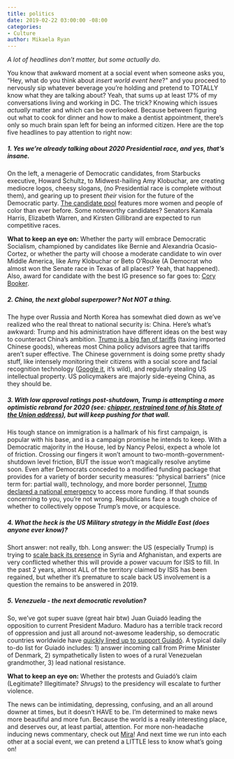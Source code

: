 ```yaml
---
title: politics
date: 2019-02-22 03:00:00 -08:00
categories:
- Culture
author: Mikaela Ryan
---
```


_A lot of headlines don’t matter, but some actually do._ 

You know that awkward moment at a social event when someone asks you, “Hey, what do you think about *insert world event here*?" and you proceed to nervously sip whatever beverage you’re holding and pretend to TOTALLY know what they are talking about? Yeah, that sums up at least 17% of my conversations living and working in DC. The trick? Knowing which issues _actually_ matter and which can be overlooked. Because between figuring out what to cook for dinner and how to make a dentist appointment, there’s only so much brain span left for being an informed citizen. Here are the top five headlines to pay attention to right now: 

##### 1. Yes we’re already talking about 2020 Presidential race, and yes, that’s insane. 

On the left, a menagerie of Democratic candidates, from Starbucks executive, Howard Schultz, to Midwest-hailing Amy Klobuchar, are creating mediocre logos, cheesy slogans, (no Presidential race is complete without them), and gearing up to present *their* vision for the future of the Democratic party. [The candidate pool](https://www.axios.com/2020-presidential-election-candidates-announce-running-15472039-9bf49de4-351a-46b3-bdde-b980947b21ea.html) features more women and people of color than ever before. Some noteworthy candidates? Senators Kamala Harris, Elizabeth Warren, and Kirsten Gillibrand are expected to run competitive races. 

**What to keep an eye on:** Whether the party will embrace Democratic Socialism, championed by candidates like Bernie and Alexandria Ocasio-Cortez, or whether the party will choose a moderate candidate to win over Middle America, like Amy Klobuchar or Beto O’Rouke (A Democrat who almost won the Senate race in Texas of all places!? Yeah, that happened). Also, award for candidate with the best IG presence so far goes to: [Cory Booker](https://www.instagram.com/corybooker/). 

##### 2. China, the next global superpower? Not NOT a thing. 

The hype over Russia and North Korea has somewhat died down as we’ve realized who the real threat to national security is: China. Here’s what’s awkward: Trump and his administration have different ideas on the best way to counteract China’s ambition. [Trump is a big fan of tariffs](https://www.forbes.com/sites/kenrapoza/2019/02/17/dear-china-get-ready-for-25-tariffs/#3f4a98755935) (taxing imported Chinese goods), whereas most China policy advisors agree that tariffs aren’t super effective. The Chinese government is doing some pretty shady stuff, like intensely monitoring their citizens with a social score and facial recognition technology ([Google it](http://fortune.com/2018/10/28/in-china-facial-recognition-tech-is-watching-you/), it’s wild), and regularly stealing US intellectual property. US policymakers are majorly side-eyeing China, as they should be. 

##### 3. With low approval ratings post-shutdown, Trump is attempting a more optimistic rebrand for 2020 (see: [chipper, restrained tone of his State of the Union address](https://www.wsj.com/livecoverage/trump-state-of-the-union-address-2018/card/1517366191)), but will keep pushing for that wall.

His tough stance on immigration is a hallmark of his first campaign, is popular with his base, and is a campaign promise he intends to keep. With a Democratic majority in the House, led by Nancy Pelosi, expect a whole lot of friction. Crossing our fingers it won’t amount to two-month-government-shutdown level friction, BUT the issue won’t magically resolve anytime soon. Even after Democrats conceded to a modified funding package that provides for a variety of border security measures: “physical barriers” (nice term for: partial wall), technology, and more border personnel, [Trump declared a national emergency](https://www.nytimes.com/2019/02/15/us/politics/national-emergency-trump.html) to access more funding. If that sounds concerning to you, you’re not wrong. Republicans face a tough choice of whether to collectively oppose Trump’s move, or acquiesce.

##### 4. What the heck is the US Military strategy in the Middle East (does anyone ever know)? 

Short answer: not really, tbh. Long answer: the US (especially Trump) is trying to [scale back its presence](https://www.nytimes.com/2019/01/11/world/middleeast/syria-withdraw-mideast-us.html) in Syria and Afghanistan, and experts are very conflicted whether this will provide a power vacuum for ISIS to fill. In the past 2 years, almost ALL of the territory claimed by ISIS has been regained, but whether it’s premature to scale back US involvement is a question the remains to be answered in 2019. 

##### 5. Venezuela - the next democratic revolution? 

So, we’ve got super suave (great hair btw) Juan Guiadó leading the opposition to current President Maduro. Maduro has a terrible track record of oppression and just all around not-awesome leadership, so democratic countries worldwide have [quickly lined up to support Guiadó](https://www.bbc.com/news/world-latin-america-47268039). A typical daily to-do list for Guiadó includes: 1) answer incoming call from Prime Minister of Denmark, 2) sympathetically listen to woes of a rural Venezuelan grandmother, 3) lead national resistance.

**What to keep an eye on:** Whether the protests and Guiadó’s claim (Legitimate? Illegitimate? *Shrugs*) to the presidency will escalate to further violence.

The news can be intimidating, depressing, confusing, and an all around downer at times, but it doesn’t HAVE to be. I’m determined to make news more beautiful and more fun. Because the world is a really interesting place, and deserves our, at least partial, attention. For more non-headache inducing news commentary, check out [Mira](https://www.heymira.co/)! And next time we run into each other at a social event, we can pretend a LITTLE less to know what’s going on! 